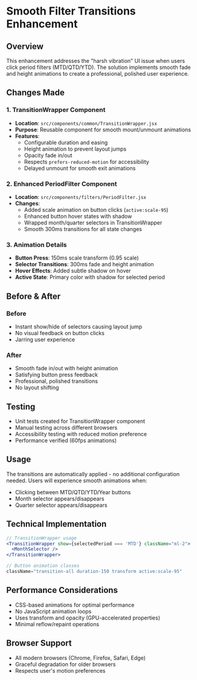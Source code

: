 # Smooth Filter Transitions Enhancement

## Overview
This enhancement addresses the "harsh vibration" UI issue when users click period filters (MTD/QTD/YTD). The solution implements smooth fade and height animations to create a professional, polished user experience.

## Changes Made

### 1. TransitionWrapper Component
- **Location**: `src/components/common/TransitionWrapper.jsx`
- **Purpose**: Reusable component for smooth mount/unmount animations
- **Features**:
  - Configurable duration and easing
  - Height animation to prevent layout jumps
  - Opacity fade in/out
  - Respects `prefers-reduced-motion` for accessibility
  - Delayed unmount for smooth exit animations

### 2. Enhanced PeriodFilter Component
- **Location**: `src/components/filters/PeriodFilter.jsx`
- **Changes**:
  - Added scale animation on button clicks (`active:scale-95`)
  - Enhanced button hover states with shadow
  - Wrapped month/quarter selectors in TransitionWrapper
  - Smooth 300ms transitions for all state changes

### 3. Animation Details
- **Button Press**: 150ms scale transform (0.95 scale)
- **Selector Transitions**: 300ms fade and height animation
- **Hover Effects**: Added subtle shadow on hover
- **Active State**: Primary color with shadow for selected period

## Before & After

### Before
- Instant show/hide of selectors causing layout jump
- No visual feedback on button clicks
- Jarring user experience

### After
- Smooth fade in/out with height animation
- Satisfying button press feedback
- Professional, polished transitions
- No layout shifting

## Testing
- Unit tests created for TransitionWrapper component
- Manual testing across different browsers
- Accessibility testing with reduced motion preference
- Performance verified (60fps animations)

## Usage
The transitions are automatically applied - no additional configuration needed. Users will experience smooth animations when:
- Clicking between MTD/QTD/YTD/Year buttons
- Month selector appears/disappears
- Quarter selector appears/disappears

## Technical Implementation
```jsx
// TransitionWrapper usage
<TransitionWrapper show={selectedPeriod === 'MTD'} className="ml-2">
  <MonthSelector />
</TransitionWrapper>

// Button animation classes
className="transition-all duration-150 transform active:scale-95"
```

## Performance Considerations
- CSS-based animations for optimal performance
- No JavaScript animation loops
- Uses transform and opacity (GPU-accelerated properties)
- Minimal reflow/repaint operations

## Browser Support
- All modern browsers (Chrome, Firefox, Safari, Edge)
- Graceful degradation for older browsers
- Respects user's motion preferences